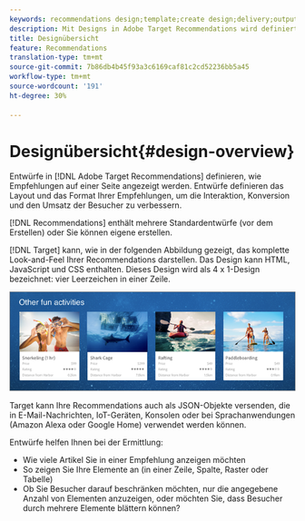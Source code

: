 ```yaml
---
keywords: recommendations design;template;create design;delivery;output
description: Mit Designs in Adobe Target Recommendations wird definiert, wie Empfehlungen auf einer Seite angezeigt werden. Entwürfe definieren das Layout und das Format Ihrer Empfehlungen, um die Interaktion, Konversion und den Umsatz der Besucher zu verbessern.
title: Designübersicht
feature: Recommendations
translation-type: tm+mt
source-git-commit: 7b86db4b45f93a3c6169caf81c2cd52236bb5a45
workflow-type: tm+mt
source-wordcount: '191'
ht-degree: 30%

---
```



# Designübersicht{#design-overview}

Entwürfe in [!DNL Adobe Target Recommendations] definieren, wie Empfehlungen auf einer Seite angezeigt werden. Entwürfe definieren das Layout und das Format Ihrer Empfehlungen, um die Interaktion, Konversion und den Umsatz der Besucher zu verbessern.

[!DNL Recommendations] enthält mehrere Standardentwürfe (vor dem Erstellen) oder Sie können eigene erstellen.

[!DNL Target] kann, wie in der folgenden Abbildung gezeigt, das komplette Look-and-Feel Ihrer Recommendations darstellen. Das Design kann HTML, JavaScript und CSS enthalten. Dieses Design wird als 4 x 1-Design bezeichnet: vier Leerzeichen in einer Zeile.

![](assets/velocity_example.png)

Target kann Ihre Recommendations auch als JSON-Objekte versenden, die in E-Mail-Nachrichten, IoT-Geräten, Konsolen oder bei Sprachanwendungen (Amazon Alexa oder Google Home) verwendet werden können.

Entwürfe helfen Ihnen bei der Ermittlung:

* Wie viele Artikel Sie in einer Empfehlung anzeigen möchten
* So zeigen Sie Ihre Elemente an (in einer Zeile, Spalte, Raster oder Tabelle)
* Ob Sie Besucher darauf beschränken möchten, nur die angegebene Anzahl von Elementen anzuzeigen, oder möchten Sie, dass Besucher durch mehrere Elemente blättern können?

